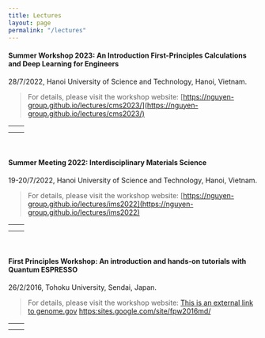 ```yaml
---
title: Lectures
layout: page
permalink: "/lectures"
---
```


#### Summer Workshop 2023: An Introduction First-Principles Calculations and Deep Learning for Engineers
28/7/2022, Hanoi University of Science and Technology, Hanoi, Vietnam. 
>For details, please visit the workshop website: [https://nguyen-group.github.io/lectures/cms2023/](https://nguyen-group.github.io/lectures/cms2023/)

<table width="800">
    <tr>
        <td style="text-align: center;">
            <img src="{{site.baseurl}}/assets/images/lectures/cms2023-1.jpg" alt="" />
        </td>
        <td style="text-align: center;">
            <img src="{{site.baseurl}}/assets/images/lectures/cms2023-2.jpg" alt="" />
        </td>
    </tr>
    <tr>
        <td style="text-align: center;">
            <img src="{{site.baseurl}}/assets/images/lectures/cms2023-3.jpg" alt="" />
        </td>
        <td style="text-align: center;">
            <img src="{{site.baseurl}}/assets/images/lectures/cms2023-4.jpg" alt="" />
        </td>
    </tr>
</table>

<br>

#### Summer Meeting 2022: Interdisciplinary Materials Science
19-20/7/2022, Hanoi University of Science and Technology, Hanoi, Vietnam. 
>For details, please visit the workshop website: [https://nguyen-group.github.io/lectures/ims2022](https://nguyen-group.github.io/lectures/ims2022)

<table width="800">
    <tr>
        <td style="text-align: center;">
            <img src="{{site.baseurl}}/assets/images/lectures/ims2022-1.jpg" alt="" />
        </td>
        <td style="text-align: center;">
            <img src="{{site.baseurl}}/assets/images/lectures/ims2022-2.jpg" alt="" />
        </td>
    </tr>
    <tr>
        <td style="text-align: center;">
            <img src="{{site.baseurl}}/assets/images/lectures/ims2022-3.jpg" alt="" />
        </td>
        <td style="text-align: center;">
            <img src="{{site.baseurl}}/assets/images/lectures/ims2022-4.jpg" alt="" />
        </td>
    </tr>
</table>

<br>

#### First Principles Workshop: An introduction and hands‑on tutorials with Quantum ESPRESSO
26/2/2016, Tohoku University, Sendai, Japan. 
>For details, please visit the workshop website: [This is an external link to genome.gov](https://www.genome.gov/)
<a href="https:sites.google.com/site/fpw2016md/">https:sites.google.com/site/fpw2016md/</a>

<table width="800">
    <tr>
        <td style="text-align: center;">
            <img src="{{site.baseurl}}/assets/images/lectures/qe2016-1.jpg" alt="" />
        </td>
        <td style="text-align: center;">
            <img src="{{site.baseurl}}/assets/images/lectures/qe2016-2.jpg" alt="" />
        </td>
    </tr>
    <tr>
        <td style="text-align: center;">
            <img src="{{site.baseurl}}/assets/images/lectures/qe2016-3.jpg" alt="" />
        </td>
        <td style="text-align: center;">
            <img src="{{site.baseurl}}/assets/images/lectures/qe2016-4.jpg" alt="" />
        </td>
    </tr>
</table>
